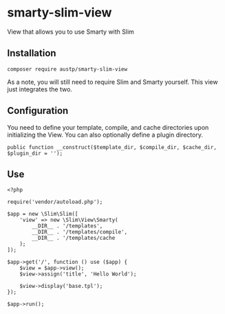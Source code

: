 # smarty-slim-view
View that allows you to use Smarty with Slim

## Installation

    composer require austp/smarty-slim-view

As a note, you will still need to require Slim and Smarty yourself. This view just integrates the two.

## Configuration
You need to define your template, compile, and cache directories upon initializing the View.
You can also optionally define a plugin directory.

    public function __construct($template_dir, $compile_dir, $cache_dir, $plugin_dir = '');

## Use

    <?php
    
    require('vendor/autoload.php');
    
    $app = new \Slim\Slim([
        'view' => new \Slim\View\Smarty(
            __DIR__ . '/templates',
            __DIR__ . '/templates/compile',
            __DIR__ . '/templates/cache
        );
    ]);
    
    $app->get('/', function () use ($app) {
        $view = $app->view();
        $view->assign('title', 'Hello World');
        
        $view->display('base.tpl');
    });
    
    $app->run();
